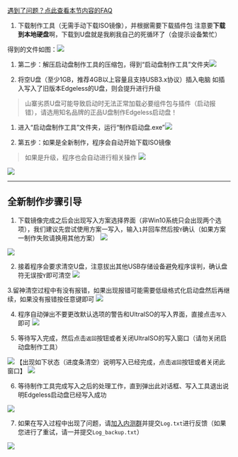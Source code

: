 [遇到了问题？点此查看本节内容的FAQ](../faq/fail2burn.md)


1. 下载制作工具（无需手动下载ISO镜像），并根据需要下载插件包
注意要**下载到本地硬盘**啊，下载到U盘就是我刷我自己的死循环了（会提示设备繁忙）


得到的文件如图：![](https://pineapple.edgeless.top/picbed/wiki/images/picture1.png)


1. 第二步：解压启动盘制作工具的压缩包，得到“启动盘制作工具”文件夹![](https://pineapple.edgeless.top/picbed/wiki/images/picture2.png)


1. 将空U盘（至少1GB，推荐4GB以上容量且支持USB3.x协议）插入电脑
如插入写入了旧版本Edgeless的U盘，则会提升进行升级

>山寨劣质U盘可能导致启动时无法正常加载必要组件包与插件（启动报错），请选用知名品牌的正品U盘制作Edgeless启动盘！


1. 进入“启动盘制作工具”文件夹，运行“制作启动盘.exe”![](https://pineapple.edgeless.top/picbed/wiki/images/4.png)


1. 第五步：如果是全新制作，程序会自动开始下载ISO镜像
> 如果是升级，程序也会自动进行相关操作
![](https://pineapple.edgeless.top/picbed/wiki/images/screenshot_1584627944381.png)

![](https://pineapple.edgeless.top/picbed/wiki/images/screenshot_1584627897300.png)



*****

## 全新制作步骤引导
1. 下载镜像完成之后会出现写入方案选择界面（非Win10系统只会出现两个选项），我们建议先尝试使用方案一写入，输入`1`并回车然后按`Y`确认（如果方案一制作失败请换用其他方案）
![](https://pineapple.edgeless.top/picbed/wiki/images/screenshot_1584628113377.png)

![](https://pineapple.edgeless.top/picbed/wiki/images/screenshot_1584628357285.png)

2. 接着程序会要求清空U盘，注意拔出其他USB存储设备避免程序误判，确认盘符无误按`Y`即可清空
![](https://pineapple.edgeless.top/picbed/wiki/images/screenshot_1584628598611.png)

3.留神清空过程中有没有报错，如果出现报错可能需要低级格式化启动盘然后再继续，如果没有报错按任意键即可
![](https://pineapple.edgeless.top/picbed/wiki/images/screenshot_1584628750424.png)

4. 程序自动弹出不要更改默认选项的警告和UltraISO的写入界面，直接点击`写入`即可
![](https://pineapple.edgeless.top/picbed/wiki/images/screenshot_1584629113152.png)

5. 等待写入完成，然后点击`返回`按钮或者关闭UltraISO的写入窗口（请勿关闭启动盘制作工具）

![](https://pineapple.edgeless.top/picbed/wiki/images/screenshot_1584629202568.png)
【出现如下状态（进度条清空）说明写入已经完成，点击`返回`按钮或者关闭此窗口】
![](https://pineapple.edgeless.top/picbed/wiki/images/screenshot_1584629274637.png)

6. 等待制作工具完成写入之后的处理工作，直到弹出此对话框、写入工具退出说明Edgeless启动盘已经写入成功

![](https://pineapple.edgeless.top/picbed/wiki/images/screenshot_1584629428509.png)

7. 如果在写入过程中出现了问题，请[加入内测群](https://home.edgeless.top/jump/qqg.html)并提交`Log.txt`进行反馈（如果您进行了重试，请一并提交`Log_backup.txt`）

![](https://pineapple.edgeless.top/picbed/wiki/images/screenshot_1584629646552.png)